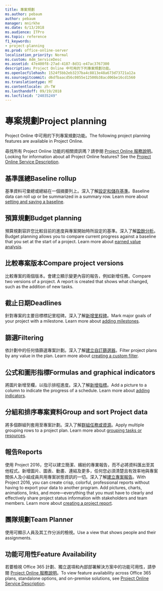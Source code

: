 ```yaml
---
title: 專案規劃
ms.author: pebaum
author: pebaum
manager: mnirkhe
ms.date: 6/13/2018
ms.audience: ITPro
ms.topic: reference
f1_keywords:
- project-planning
ms.prod: office-online-server
localization_priority: Normal
ms.custom: Adm_ServiceDesc
ms.assetid: 47e400f8-27ad-4187-8d31-e47ac3767300
description: Project Online 中可用的下列專案規劃功能。
ms.openlocfilehash: 1524f5bb2eb3237ba4c8813e48a673d73721a12a
ms.sourcegitcommit: d6dfbaacd56c0855e12500b38acd06be16cd1560
ms.translationtype: MT
ms.contentlocale: zh-TW
ms.lasthandoff: 09/19/2018
ms.locfileid: "24035249"
---
```

# <a name="project-planning"></a><span data-ttu-id="68f47-103">專案規劃</span><span class="sxs-lookup"><span data-stu-id="68f47-103">Project planning</span></span>

<span data-ttu-id="68f47-104">Project Online 中可用的下列專案規劃功能。</span><span class="sxs-lookup"><span data-stu-id="68f47-104">The following project planning features are available in Project Online.</span></span>
  
<span data-ttu-id="68f47-p101">尋找所有 Project Online 功能的相關資訊嗎？請參閱 [Project Online 服務說明](project-online-service-description.md)。</span><span class="sxs-lookup"><span data-stu-id="68f47-p101">Looking for information about all Project Online features? See the [Project Online Service Description](project-online-service-description.md).</span></span>
  
## <a name="baseline-rollup"></a><span data-ttu-id="68f47-107">基準匯總</span><span class="sxs-lookup"><span data-stu-id="68f47-107">Baseline rollup</span></span>
<span data-ttu-id="68f47-108"><a name="bkmk_Baselinerollup"> </a></span><span class="sxs-lookup"><span data-stu-id="68f47-108"></span></span>

<span data-ttu-id="68f47-p102">基準資料可彙總或總結在一個摘要列上。深入了解[設定和儲存基準](https://go.microsoft.com/fwlink/p/?LinkId=271346)。</span><span class="sxs-lookup"><span data-stu-id="68f47-p102">Baseline data can roll up or be summarized in a summary row. Learn more about [setting and saving a baseline](https://go.microsoft.com/fwlink/p/?LinkId=271346).</span></span>
  
## <a name="budget-planning"></a><span data-ttu-id="68f47-111">預算規劃</span><span class="sxs-lookup"><span data-stu-id="68f47-111">Budget planning</span></span>
<span data-ttu-id="68f47-112"><a name="bkmk_Budgetplanning"> </a></span><span class="sxs-lookup"><span data-stu-id="68f47-112"></span></span>

<span data-ttu-id="68f47-p103">預算規劃容許您比較目前的進度與專案開始時所設定的基準。深入了解[盈餘分析](https://go.microsoft.com/fwlink/p/?LinkId=271336)。</span><span class="sxs-lookup"><span data-stu-id="68f47-p103">Budget planning allows you to compare current progress against a baseline that you set at the start of a project. Learn more about [earned value analysis](https://go.microsoft.com/fwlink/p/?LinkId=271336).</span></span>
  
## <a name="compare-project-versions"></a><span data-ttu-id="68f47-115">比較專案版本</span><span class="sxs-lookup"><span data-stu-id="68f47-115">Compare project versions</span></span>
<span data-ttu-id="68f47-116"><a name="bkmk_Compareprojectversions"> </a></span><span class="sxs-lookup"><span data-stu-id="68f47-116"></span></span>

<span data-ttu-id="68f47-p104">比較專案的兩個版本。會建立顯示變更內容的報告，例如新增任務。</span><span class="sxs-lookup"><span data-stu-id="68f47-p104">Compare two versions of a project. A report is created that shows what changed, such as the addition of new tasks.</span></span>
  
## <a name="deadlines"></a><span data-ttu-id="68f47-119">截止日期</span><span class="sxs-lookup"><span data-stu-id="68f47-119">Deadlines</span></span>
<span data-ttu-id="68f47-120"><a name="bkmk_Deadlines"> </a></span><span class="sxs-lookup"><span data-stu-id="68f47-120"></span></span>

<span data-ttu-id="68f47-p105">針對專案的主要目標標記里程碑。深入了解[新增里程碑](https://go.microsoft.com/fwlink/p/?LinkId=271339)。</span><span class="sxs-lookup"><span data-stu-id="68f47-p105">Mark major goals of your project with a milestone. Learn more about [adding milestones](https://go.microsoft.com/fwlink/p/?LinkId=271339).</span></span>
  
## <a name="filtering"></a><span data-ttu-id="68f47-123">篩選</span><span class="sxs-lookup"><span data-stu-id="68f47-123">Filtering</span></span>
<span data-ttu-id="68f47-124"><a name="bkmk_Filtering"> </a></span><span class="sxs-lookup"><span data-stu-id="68f47-124"></span></span>

<span data-ttu-id="68f47-p106">依計劃中的任何值篩選專案計劃。深入了解[建立自訂篩選器](https://go.microsoft.com/fwlink/p/?LinkId=271341)。</span><span class="sxs-lookup"><span data-stu-id="68f47-p106">Filter project plans by any value in the plan. Learn more about [creating a custom filter](https://go.microsoft.com/fwlink/p/?LinkId=271341).</span></span>
  
## <a name="formulas-and-graphical-indicators"></a><span data-ttu-id="68f47-127">公式和圖形指標</span><span class="sxs-lookup"><span data-stu-id="68f47-127">Formulas and graphical indicators</span></span>
<span data-ttu-id="68f47-128"><a name="bkmk_Formulasandgraphicalindicators"> </a></span><span class="sxs-lookup"><span data-stu-id="68f47-128"></span></span>

<span data-ttu-id="68f47-p107">將圖片新增至欄，以指示排程進度。深入了解[新增指標](https://go.microsoft.com/fwlink/p/?LinkId=271340)。</span><span class="sxs-lookup"><span data-stu-id="68f47-p107">Add a picture to a column to indicate the progress of a schedule. Learn more about [adding indicators](https://go.microsoft.com/fwlink/p/?LinkId=271340).</span></span>
  
## <a name="group-and-sort-project-data"></a><span data-ttu-id="68f47-131">分組和排序專案資料</span><span class="sxs-lookup"><span data-stu-id="68f47-131">Group and sort Project data</span></span>
<span data-ttu-id="68f47-132"><a name="bkmk_GroupandsortProjectdata"> </a></span><span class="sxs-lookup"><span data-stu-id="68f47-132"></span></span>

<span data-ttu-id="68f47-p108">將多個群組列套用至專案計劃。深入了解[群組任務或資源](https://go.microsoft.com/fwlink/p/?LinkId=271326)。</span><span class="sxs-lookup"><span data-stu-id="68f47-p108">Apply multiple grouping rows to a project plan. Learn more about [grouping tasks or resources](https://go.microsoft.com/fwlink/p/?LinkId=271326).</span></span>
  
## <a name="reports"></a><span data-ttu-id="68f47-135">報告</span><span class="sxs-lookup"><span data-stu-id="68f47-135">Reports</span></span>
<span data-ttu-id="68f47-136"><a name="bkmk_Reports"> </a></span><span class="sxs-lookup"><span data-stu-id="68f47-136"></span></span>

<span data-ttu-id="68f47-p109">使用 Project 2016，您可以建立簡潔、繽紛的專業報告，而不必將資料匯出至其他程式。新增圖片、圖表、動畫、連結及更多，任何您必須清楚且有效率地與專案關係人及小組成員共用專案狀態資訊的一切。深入了解[建立專案報告](https://go.microsoft.com/fwlink/p/?LinkId=271349)。</span><span class="sxs-lookup"><span data-stu-id="68f47-p109">With Project 2016, you can create crisp, colorful, professional reports without having to export your data to another program. Add pictures, charts, animations, links, and more—everything that you must have to clearly and effectively share project status information with stakeholders and team members. Learn more about [creating a project report](https://go.microsoft.com/fwlink/p/?LinkId=271349).</span></span>
  
## <a name="team-planner"></a><span data-ttu-id="68f47-140">團隊規劃</span><span class="sxs-lookup"><span data-stu-id="68f47-140">Team Planner</span></span>
<span data-ttu-id="68f47-141"><a name="bkmk_TeamPlanner"> </a></span><span class="sxs-lookup"><span data-stu-id="68f47-141"></span></span>

<span data-ttu-id="68f47-142">使用可顯示人員及其工作分派的檢視。</span><span class="sxs-lookup"><span data-stu-id="68f47-142">Use a view that shows people and their assignments.</span></span> 
  
## <a name="feature-availability"></a><span data-ttu-id="68f47-143">功能可用性</span><span class="sxs-lookup"><span data-stu-id="68f47-143">Feature Availability</span></span>
<span data-ttu-id="68f47-144"><a name="bkmk_TeamPlanner"> </a></span><span class="sxs-lookup"><span data-stu-id="68f47-144"></span></span>

<span data-ttu-id="68f47-145">若要檢視 Office 365 計劃、獨立選項和內部部署解決方案中的功能可用性，請參閱 [Project Online 服務說明](project-online-service-description.md)。</span><span class="sxs-lookup"><span data-stu-id="68f47-145">To view feature availability across Office 365 plans, standalone options, and on-premise solutions, see [Project Online Service Description](project-online-service-description.md).</span></span>
  

